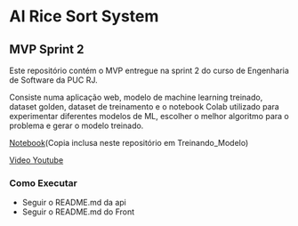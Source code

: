 # AI Rice Sort System
## MVP Sprint 2 
Este repositório contém o MVP entregue na sprint 2 do curso de Engenharia de Software da PUC RJ.

Consiste numa aplicação web, modelo de machine learning treinado, dataset golden, dataset de treinamento e o notebook Colab utilizado para experimentar diferentes modelos de ML, escolher o melhor algoritmo para o problema e gerar o modelo treinado.

[Notebook](https://github.com/SamuelsonEV/MVP-Qualidade-de-Software-Seguranca-e-Sistemas-Inteligentes/blob/master/Treinando_modelo_Rice_Sorter.ipynb)(Copia inclusa neste repositório em Treinando_Modelo)

[Video Youtube](https://youtu.be/imwgCIUL8fk)

### Como Executar
* Seguir o README.md da api
* Seguir o README.md do Front
